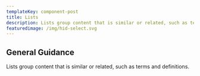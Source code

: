 ```yaml
---
templateKey: component-post
title: Lists
description: Lists group content that is similar or related, such as terms and definitions.
featuredimage: /img/hid-select.svg
---
```


## General Guidance

Lists group content that is similar or related, such as terms and definitions.
